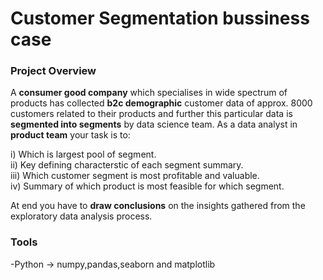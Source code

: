 # Customer Segmentation bussiness case

### Project Overview

A **consumer good company** which specialises in wide spectrum of products has collected **b2c demographic** customer data of approx. 8000 customers related to their products and further this particular data is **segmented into segments** by data science team. As a data analyst in **product team** your task is to:<br>

i)	 Which is largest pool of segment.<br>
ii)	 Key defining characterstic of each segment summary.<br>
iii) Which customer segment is most profitable and valuable.<br>
iv)	 Summary of which product is most feasible for which segment.

At end you have to **draw conclusions** on the insights gathered from the exploratory data analysis process.
### Tools
-Python -> numpy,pandas,seaborn and matplotlib
